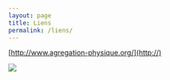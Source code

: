 ```yaml
---
layout: page
title: Liens
permalink: /liens/
---
```


[http://www.agregation-physique.org/](http://)

[![](https://i.ytimg.com/vi/2BTye-wnM2g/hqdefault.jpg)](http://www.youtube.com/watch?v=7rPPwcGPCA4&t=294s "Mecanique")

